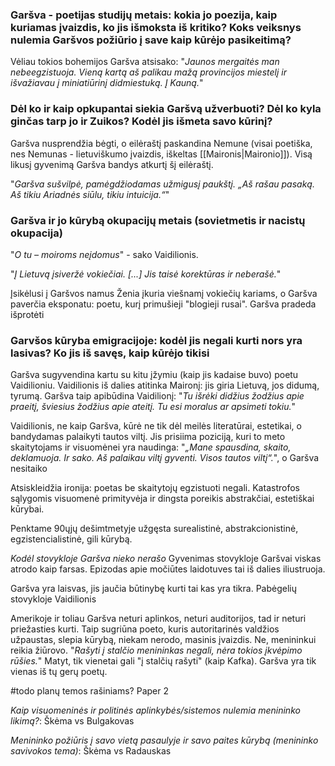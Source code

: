 ### Garšva - poetijas studijų metais: kokia jo poezija, kaip kuriamas įvaizdis, ko jis išmoksta iš kritiko? Koks veiksnys nulemia Garšvos požiūrio į save kaip kūrėjo pasikeitimą?

Vėliau tokios bohemijos Garšva atsisako: "*Jaunos mergaitės man nebeegzistuoja. Vieną kartą aš palikau mažą provincijos miestelį ir išvažiavau į miniatiūrinį didmiestuką. Į Kauną.*"


### Dėl ko ir kaip opkupantai siekia Garšvą užverbuoti? Dėl ko kyla ginčas tarp jo ir Zuikos? Kodėl jis išmeta savo kūrinį?





Garšva nusprendžia bėgti, o eilėraštį paskandina Nemune (visai poetiška, nes Nemunas - lietuviškumo įvaizdis, iškeltas [[Maironis|Maironio]]). Visą likusį gyvenimą Garšva bandys atkurtį šį eilėraštį. 

"*Garšva sušvilpė, pamėgdžiodamas užmigusį paukštį. „Aš rašau pasaką. Aš tikiu Ariadnės siūlu, tikiu intuicija.“*"

### Garšva ir jo kūrybą okupacijų metais (sovietmetis ir nacistų okupacija)

"*O tu – moiroms neįdomus*" - sako Vaidilionis.

"*Į Lietuvą įsiveržė vokiečiai. \[...] Jis taisė korektūras ir neberašė.*"

Įsikėlusi į Garšvos namus Ženia įkuria viešnamį vokiečių kariams, o Garšva paverčia eksponatu: poetu, kurį primušieji "blogieji rusai". Garšva pradeda išprotėti

### Garvšos kūryba emigracijoje: kodėl jis negali kurti nors yra lasivas? Ko jis iš savęs, kaip kūrėjo tikisi

Garšva sugyvendina kartu su kitu įžymiu (kaip jis kadaise buvo) poetu Vaidilioniu. Vaidilionis iš dalies atitinka Maironį: jis giria Lietuvą, jos didumą, tyrumą. Garšva taip apibūdina Vaidilionį: "*Tu išrėki didžius žodžius apie praeitį, šviesius žodžius apie ateitį. Tu esi moralus ar apsimeti tokiu.*" 

Vaidilionis, ne kaip Garšva, kūrė ne tik dėl meilės literatūrai, estetikai, o bandydamas palaikyti tautos viltį. Jis prisiima poziciją, kuri to meto skaitytojams ir visuomėnei yra naudinga: "*„Mane spausdina, skaito, deklamuoja. Ir sako. Aš palaikau viltį gyventi. Visos tautos viltį“.*", o Garšva nesitaiko

Atsiskleidžia ironija: poetas be skaitytojų egzistuoti negali. Katastrofos sąlygomis visuomenė primityvėja ir dingsta poreikis abstrakčiai, estetiškai kūrybai. 

Penktame 90ųjų dešimtmetyje užgęsta surealistinė, abstrakcionistinė, egzistencialistinė, gili kūrybą.

*Kodėl stovykloje Garšva nieko nerašo*
Gyvenimas stovykloje Garšvai viskas atrodo kaip farsas. Epizodas apie močiūtes laidotuves tai iš dalies iliustruoja. 

Garšva yra laisvas, jis jaučia būtinybę kurti tai kas yra tikra. 
Pabėgelių stovykloje Vaidilionis 

Amerikoje ir toliau Garšva neturi aplinkos, neturi auditorijos, tad ir neturi priežasties kurti. Taip sugriūna poeto, kuris autoritarinės valdžios užpaustas, slepia kūrybą, niekam nerodo, masinis įvaizdis. Ne, menininkui reikia žiūrovo. "*Rašyti į stalčio menininkas negali, nėra tokios įkvėpimo rūšies.*" Matyt, tik vienetai gali "į stalčių rašyti" (kaip Kafka). Garšva yra tik vienas iš tų gerų poetų.


#todo 
planų temos rašiniams? Paper 2

*Kaip visuomeninės ir politinės aplinkybės/sistemos nulemia menininko likimą?*: Škėma vs Bulgakovas

*Menininko požiūris į savo vietą pasaulyje ir savo paites kūrybą (menininko savivokos tema)*: Škėma vs Radauskas

